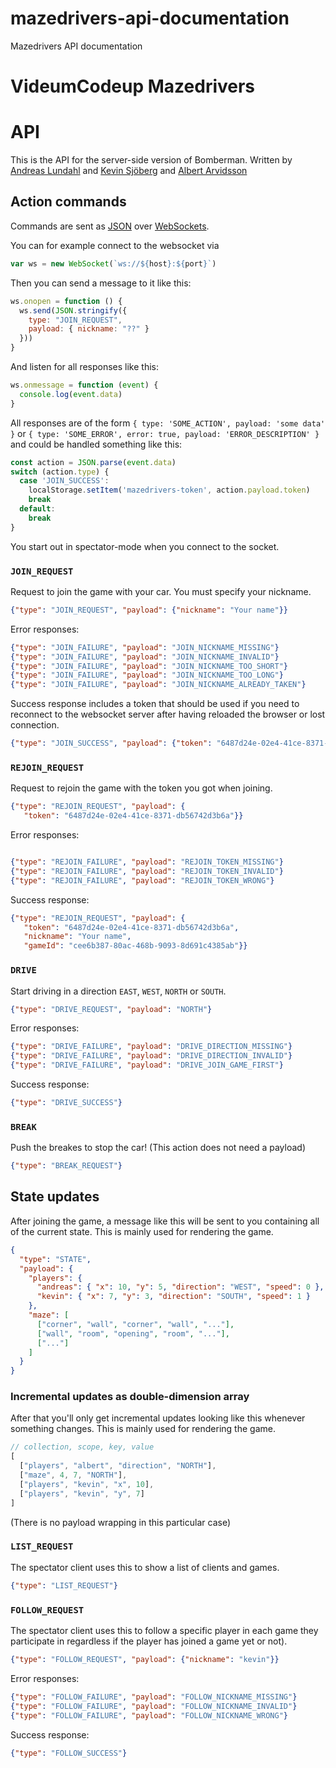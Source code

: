 # mazedrivers-api-documentation
Mazedrivers API documentation

# VideumCodeup Mazedrivers

# API

This is the API for the server-side version of Bomberman. Written by [Andreas
Lundahl](https://github.com/andreaslundahl) and [Kevin
Sjöberg](https://github.com/kevinsjoberg) and [Albert
Arvidsson](https://github.com/scmx)

## Action commands

Commands are sent as [JSON](http://json.org/) over
[WebSockets](https://developer.mozilla.org/en-US/docs/WebSockets).

You can for example connect to the websocket via

```javascript
var ws = new WebSocket(`ws://${host}:${port}`)
```

Then you can send a message to it like this:
```javascript
ws.onopen = function () {
  ws.send(JSON.stringify({
    type: "JOIN_REQUEST",
    payload: { nickname: "??" }
  }))
}
```

And listen for all responses like this:
```javascript
ws.onmessage = function (event) {
  console.log(event.data)
}
```

All responses are of the form `{ type: 'SOME_ACTION', payload: 'some data' }`
or `{ type: 'SOME_ERROR', error: true, payload: 'ERROR_DESCRIPTION' }` and
could be handled something like this:

```javascript
const action = JSON.parse(event.data)
switch (action.type) {
  case 'JOIN_SUCCESS':
    localStorage.setItem('mazedrivers-token', action.payload.token)
    break
  default:
    break
}
```

You start out in spectator-mode when you connect to the socket.

### `JOIN_REQUEST`

Request to join the game with your car. You must specify your nickname.

```json
{"type": "JOIN_REQUEST", "payload": {"nickname": "Your name"}}
```

Error responses:
```json
{"type": "JOIN_FAILURE", "payload": "JOIN_NICKNAME_MISSING"}
{"type": "JOIN_FAILURE", "payload": "JOIN_NICKNAME_INVALID"}
{"type": "JOIN_FAILURE", "payload": "JOIN_NICKNAME_TOO_SHORT"}
{"type": "JOIN_FAILURE", "payload": "JOIN_NICKNAME_TOO_LONG"}
{"type": "JOIN_FAILURE", "payload": "JOIN_NICKNAME_ALREADY_TAKEN"}
```

Success response includes a token that should be used if you need to reconnect
to the websocket server after having reloaded the browser or lost connection.

```json
{"type": "JOIN_SUCCESS", "payload": {"token": "6487d24e-02e4-41ce-8371-db56742d3b6a"}}
```

### `REJOIN_REQUEST`

Request to rejoin the game with the token you got when joining.

```json
{"type": "REJOIN_REQUEST", "payload": {
   "token": "6487d24e-02e4-41ce-8371-db56742d3b6a"}}
```

Error responses:
```json

{"type": "REJOIN_FAILURE", "payload": "REJOIN_TOKEN_MISSING"}
{"type": "REJOIN_FAILURE", "payload": "REJOIN_TOKEN_INVALID"}
{"type": "REJOIN_FAILURE", "payload": "REJOIN_TOKEN_WRONG"}
```

Success response:
```json
{"type": "REJOIN_REQUEST", "payload": {
   "token": "6487d24e-02e4-41ce-8371-db56742d3b6a",
   "nickname": "Your name",
   "gameId": "cee6b387-80ac-468b-9093-8d691c4385ab"}}
```

### `DRIVE`

Start driving in a direction `EAST`, `WEST`, `NORTH` or `SOUTH`.

```json
{"type": "DRIVE_REQUEST", "payload": "NORTH"}
```

Error responses:
```json
{"type": "DRIVE_FAILURE", "payload": "DRIVE_DIRECTION_MISSING"}
{"type": "DRIVE_FAILURE", "payload": "DRIVE_DIRECTION_INVALID"}
{"type": "DRIVE_FAILURE", "payload": "DRIVE_JOIN_GAME_FIRST"}
```

Success response:
```json
{"type": "DRIVE_SUCCESS"}
```

### `BREAK`

Push the breakes to stop the car! (This action does not need a payload)

```json
{"type": "BREAK_REQUEST"}
```

## State updates
After joining the game, a message like this will be sent to you containing all
of the current state. This is mainly used for rendering the game.

```json
{
  "type": "STATE",
  "payload": {
    "players": {
      "andreas": { "x": 10, "y": 5, "direction": "WEST", "speed": 0 },
      "kevin": { "x": 7, "y": 3, "direction": "SOUTH", "speed": 1 }
    },
    "maze": [
      ["corner", "wall", "corner", "wall", "..."],
      ["wall", "room", "opening", "room", "..."],
      ["..."]
    ]
  }
}
```

### Incremental updates as double-dimension array
After that you'll only get incremental updates looking like this whenever
something changes. This is mainly used for rendering the game.

```javascript
// collection, scope, key, value
[
  ["players", "albert", "direction", "NORTH"],
  ["maze", 4, 7, "NORTH"],
  ["players", "kevin", "x", 10],
  ["players", "kevin", "y", 7]
]
```
(There is no payload wrapping in this particular case)

### `LIST_REQUEST`
The spectator client uses this to show a list of clients and games.

```json
{"type": "LIST_REQUEST"}
```

### `FOLLOW_REQUEST`
The spectator client uses this to follow a specific player in each game they
participate in regardless if the player has joined a game yet or not).

```json
{"type": "FOLLOW_REQUEST", "payload": {"nickname": "kevin"}}
```

Error responses:
```json
{"type": "FOLLOW_FAILURE", "payload": "FOLLOW_NICKNAME_MISSING"}
{"type": "FOLLOW_FAILURE", "payload": "FOLLOW_NICKNAME_INVALID"}
{"type": "FOLLOW_FAILURE", "payload": "FOLLOW_NICKNAME_WRONG"}
```

Success response:
```json
{"type": "FOLLOW_SUCCESS"}
```
